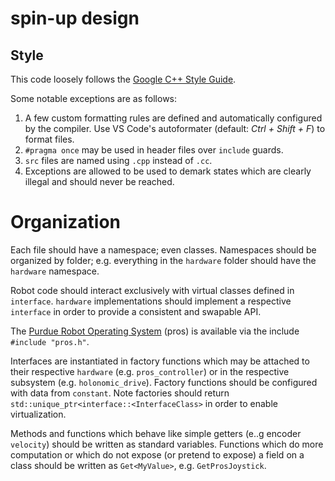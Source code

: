 # spin-up design

## Style
This code loosely follows the [Google C++ Style Guide](https://google.github.io/styleguide/cppguide.html).

Some notable exceptions are as follows:
1. A few custom formatting rules are defined and automatically configured by the compiler. Use VS Code's autoformater (default: *Ctrl + Shift + F*) to format files.
2. `#pragma once` may be used in header files over `include` guards.
3. `src` files are named using `.cpp` instead of `.cc`.
4. Exceptions are allowed to be used to demark states which are clearly illegal and should never be reached.

# Organization
Each file should have a namespace; even classes. Namespaces should be organized by folder; e.g. everything in the `hardware` folder should have the `hardware` namespace.

Robot code should interact exclusively with virtual classes defined in `interface`. `hardware` implementations should implement a respective `interface` in order to provide a consistent and swapable API.

The [Purdue Robot Operating System](https://pros.cs.purdue.edu/v5/index.html#) (pros) is available via the include `#include "pros.h"`.

Interfaces are instantiated in factory functions which may be attached to their respective `hardware` (e.g. `pros_controller`) or in the respective subsystem (e.g. `holonomic_drive`). Factory functions should be configured with data from `constant`. Note factories should return `std::unique_ptr<interface::<InterfaceClass>` in order to enable virtualization.

Methods and functions which behave like simple getters (e..g encoder `velocity`) should be written as standard variables. Functions which do more computation or which do not expose (or pretend to expose) a field on a class should be written as `Get<MyValue>`, e.g. `GetProsJoystick`.